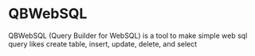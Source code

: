 QBWebSQL
========

QBWebSQL (Query Builder for WebSQL) is a tool to make simple web sql query likes create table, insert, update, delete, and select

